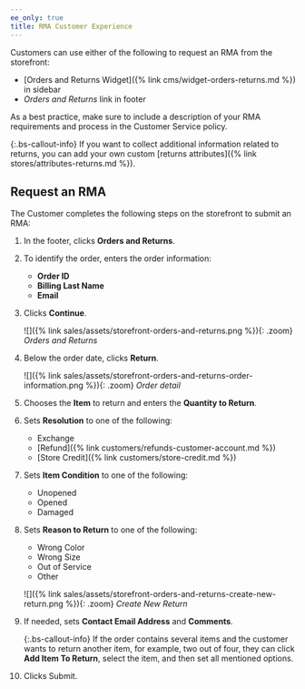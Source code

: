 ```yaml
---
ee_only: true
title: RMA Customer Experience
---
```


Customers can use either of the following to request an RMA from the storefront:

- [Orders and Returns Widget]({% link cms/widget-orders-returns.md %}) in sidebar
- _Orders and Returns_ link in footer

As a best practice, make sure to include a description of your RMA requirements and process in the Customer Service policy.

{:.bs-callout-info}
If you want to collect additional information related to returns, you can add your own custom [returns attributes]({% link stores/attributes-returns.md %}).

## Request an RMA

The Customer completes the following steps on the storefront to submit an RMA:

1. In the footer, clicks **Orders and Returns**.

1. To identify the order, enters the order information:

   - **Order ID**
   - **Billing Last Name**
   - **Email**

1. Clicks **Continue**.

   ![]({% link sales/assets/storefront-orders-and-returns.png %}){: .zoom}
   _Orders and Returns_

1. Below the order date, clicks **Return**.

   ![]({% link sales/assets/storefront-orders-and-returns-order-information.png %}){: .zoom}
   _Order detail_

1. Chooses the **Item** to return and enters the **Quantity to Return**.

1. Sets **Resolution** to one of the following:

   - Exchange
   - [Refund]({% link customers/refunds-customer-account.md %})
   - [Store Credit]({% link customers/store-credit.md %})

1. Sets **Item Condition** to one of the following:

   - Unopened
   - Opened
   - Damaged

1. Sets **Reason to Return** to one of the following:

   - Wrong Color
   - Wrong Size
   - Out of Service
   - Other

    ![]({% link sales/assets/storefront-orders-and-returns-create-new-return.png %}){: .zoom}
    _Create New Return_

1. If needed, sets **Contact Email Address** and **Comments**.

   {:.bs-callout-info}
   If the order contains several items and the customer wants to return another item, for example, two out of four, they can click **Add Item To Return**, select the item, and then set all mentioned options.

1. Clicks <span class="btn">Submit</span>.
